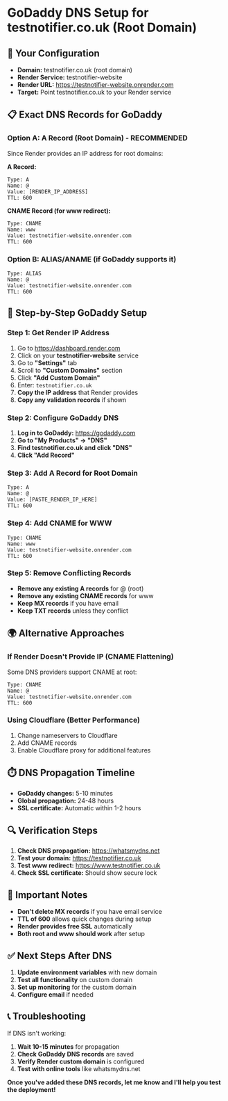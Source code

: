# GoDaddy DNS Setup for testnotifier.co.uk (Root Domain)

## 🎯 Your Configuration
- **Domain:** testnotifier.co.uk (root domain)
- **Render Service:** testnotifier-website
- **Render URL:** https://testnotifier-website.onrender.com
- **Target:** Point testnotifier.co.uk to your Render service

## 📋 Exact DNS Records for GoDaddy

### Option A: A Record (Root Domain) - RECOMMENDED
Since Render provides an IP address for root domains:

**A Record:**
```
Type: A
Name: @
Value: [RENDER_IP_ADDRESS]
TTL: 600
```

**CNAME Record (for www redirect):**
```
Type: CNAME
Name: www
Value: testnotifier-website.onrender.com
TTL: 600
```

### Option B: ALIAS/ANAME (if GoDaddy supports it)
```
Type: ALIAS
Name: @
Value: testnotifier-website.onrender.com
TTL: 600
```

## 🔧 Step-by-Step GoDaddy Setup

### Step 1: Get Render IP Address
1. Go to https://dashboard.render.com
2. Click on your **testnotifier-website** service
3. Go to **"Settings"** tab
4. Scroll to **"Custom Domains"** section
5. Click **"Add Custom Domain"**
6. Enter: `testnotifier.co.uk`
7. **Copy the IP address** that Render provides
8. **Copy any validation records** if shown

### Step 2: Configure GoDaddy DNS
1. **Log in to GoDaddy:** https://godaddy.com
2. **Go to "My Products" → "DNS"**
3. **Find testnotifier.co.uk and click "DNS"**
4. **Click "Add Record"**

### Step 3: Add A Record for Root Domain
```
Type: A
Name: @
Value: [PASTE_RENDER_IP_HERE]
TTL: 600
```

### Step 4: Add CNAME for WWW
```
Type: CNAME
Name: www
Value: testnotifier-website.onrender.com
TTL: 600
```

### Step 5: Remove Conflicting Records
- **Remove any existing A records** for @ (root)
- **Remove any existing CNAME records** for www
- **Keep MX records** if you have email
- **Keep TXT records** unless they conflict

## 🌍 Alternative Approaches

### If Render Doesn't Provide IP (CNAME Flattening)
Some DNS providers support CNAME at root:
```
Type: CNAME
Name: @
Value: testnotifier-website.onrender.com
TTL: 600
```

### Using Cloudflare (Better Performance)
1. Change nameservers to Cloudflare
2. Add CNAME records
3. Enable Cloudflare proxy for additional features

## ⏱️ DNS Propagation Timeline

- **GoDaddy changes:** 5-10 minutes
- **Global propagation:** 24-48 hours
- **SSL certificate:** Automatic within 1-2 hours

## 🔍 Verification Steps

1. **Check DNS propagation:** https://whatsmydns.net
2. **Test your domain:** https://testnotifier.co.uk
3. **Test www redirect:** https://www.testnotifier.co.uk
4. **Check SSL certificate:** Should show secure lock

## 🚨 Important Notes

- **Don't delete MX records** if you have email service
- **TTL of 600** allows quick changes during setup
- **Render provides free SSL** automatically
- **Both root and www should work** after setup

## ✅ Next Steps After DNS

1. **Update environment variables** with new domain
2. **Test all functionality** on custom domain
3. **Set up monitoring** for the custom domain
4. **Configure email** if needed

## 📞 Troubleshooting

If DNS isn't working:
1. **Wait 10-15 minutes** for propagation
2. **Check GoDaddy DNS records** are saved
3. **Verify Render custom domain** is configured
4. **Test with online tools** like whatsmydns.net

**Once you've added these DNS records, let me know and I'll help you test the deployment!**